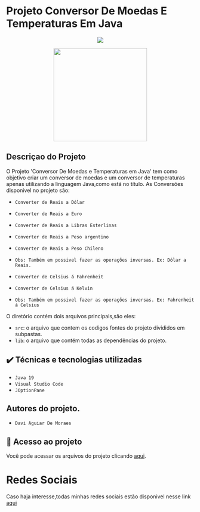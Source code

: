 # Projeto Conversor De Moedas E Temperaturas Em Java

<p align="center">
<img src="http://img.shields.io/static/v1?label=STATUS&message=EM%20DESENVOLVIMENTO&color=GREEN&style=for-the-badge"/>
</p>


<p align="center">
  <img height="250em" src="https://user-images.githubusercontent.com/113071642/218470449-85f292e0-fc0c-4e65-aa0e-f5172810289b.png"/>
</p>

## Descriçao do Projeto

O Projeto 'Conversor De Moedas e Temperaturas em Java' tem como objetivo criar um conversor de moedas e um conversor de temperaturas apenas utilizando a linguagem Java,como está no título.
As Conversões disponivel no projeto são:

- ``Converter de Reais a Dólar``
- ``Converter de Reais a Euro``
- ``Converter de Reais a Libras Esterlinas``
- ``Converter de Reais a Peso argentino``
- ``Converter de Reais a Peso Chileno``
- ``Obs: Também em possivel fazer as operações inversas. Ex: Dólar a Reais.``

- ``Converter de Celsius á Fahrenheit``
- ``Converter de Celsius á Kelvin``
- ``Obs: Também em possivel fazer as operações inversas. Ex: Fahrenheit á Celsius``

O diretório contém dois arquivos principais,são eles:

- `src`: o arquivo que contem os codigos fontes do projeto divididos em subpastas.
- `lib`: o arquivo que contém todas as dependências do projeto.

## ✔️ Técnicas e tecnologias utilizadas

- ``Java 19``
- ``Visual Studio Code``
- ``JOptionPane``

## Autores do projeto.

- ``Davi Aguiar De Moraes``

## 📁 Acesso ao projeto
Você pode acessar os arquivos do projeto clicando [aqui](https://github.com/moraeskkj/ConversorDeMoedas/tree/main/src).

# Redes Sociais
Caso haja interesse,todas minhas redes sociais estão disponivel nesse link [aqui](https://linktr.ee/mooraeskkj)

